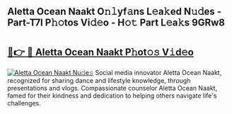 ## Aletta Ocean Naakt O𝚗𝚕yf𝚊ns L𝚎a𝚔ed N𝚞𝚍es - Part-T7l P𝚑𝚘tos Vi𝚍𝚎o - H𝚘𝚝 Part L𝚎a𝚔s 9GRw8

# <h2><a href="http://kfc0nl.oniu.top/?m=Aletta+Ocean+Naakt">🔗👉 🔴 Aletta Ocean Naakt P𝚑ot𝚘𝚜 V𝚒d𝚎o</a></h2>

[![Aletta Ocean Naakt Nu𝚍e𝚜](https://i.imgur.com/0qMVB7G.gif)](http://kfc0nl.oniu.top/?m=Aletta+Ocean+Naakt)
Social media innovator Aletta Ocean Naakt, recognized for sharing dance and lifestyle knowledge, through presentations and vlogs. Compassionate counselor Aletta Ocean Naakt, famed for their kindness and dedication to helping others navigate life's challenges.  
